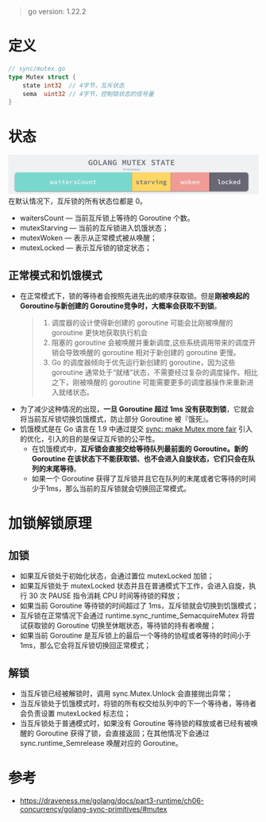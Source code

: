 > go version: 1.22.2
# 定义
```go
// sync/mutex.go
type Mutex struct {
	state int32  // 4字节，互斥状态
	sema  uint32 // 4字节，控制锁状态的信号量
}
```
# 状态
![mutex_state](mutex_state.png)
在默认情况下，互斥锁的所有状态位都是 0。
- waitersCount — 当前互斥锁上等待的 Goroutine 个数。
- mutexStarving — 当前的互斥锁进入饥饿状态；
- mutexWoken — 表示从正常模式被从唤醒；
- mutexLocked — 表示互斥锁的锁定状态；
## 正常模式和饥饿模式
- 在正常模式下，锁的等待者会按照先进先出的顺序获取锁。但是**刚被唤起的Goroutine与新创建的 Goroutine竞争时，大概率会获取不到锁**。
    > 1. 调度器的设计使得新创建的 goroutine 可能会比刚被唤醒的 goroutine 更快地获取执行机会
    > 2. 阻塞的 goroutine 会被唤醒并重新调度,这些系统调用带来的调度开销会导致唤醒的 goroutine 相对于新创建的 goroutine 更慢。
    > 3. Go 的调度器倾向于优先运行新创建的 goroutine，因为这些 goroutine 通常处于“就绪”状态，不需要经过复杂的调度操作。相比之下，刚被唤醒的 goroutine 可能需要更多的调度器操作来重新进入就绪状态。
- 为了减少这种情况的出现，**一旦 Goroutine 超过 1ms 没有获取到锁**，它就会将当前互斥锁切换饥饿模式，防止部分 Goroutine 被『饿死』。
- 饥饿模式是在 Go 语言在 1.9 中通过提交 [sync: make Mutex more fair](https://github.com/golang/go/commit/0556e26273f704db73df9e7c4c3d2e8434dec7be) 引入的优化，引入的目的是保证互斥锁的公平性。
  - 在饥饿模式中，**互斥锁会直接交给等待队列最前面的 Goroutine。新的 Goroutine 在该状态下不能获取锁、也不会进入自旋状态，它们只会在队列的末尾等待**。
  - 如果一个 Goroutine 获得了互斥锁并且它在队列的末尾或者它等待的时间少于1ms，那么当前的互斥锁就会切换回正常模式。

# 加锁解锁原理
## 加锁
- 如果互斥锁处于初始化状态，会通过置位 mutexLocked 加锁；
- 如果互斥锁处于 mutexLocked 状态并且在普通模式下工作，会进入自旋，执行 30 次 PAUSE 指令消耗 CPU 时间等待锁的释放；
- 如果当前 Goroutine 等待锁的时间超过了 1ms，互斥锁就会切换到饥饿模式；
- 互斥锁在正常情况下会通过 runtime.sync_runtime_SemacquireMutex 将尝试获取锁的 Goroutine 切换至休眠状态，等待锁的持有者唤醒；
- 如果当前 Goroutine 是互斥锁上的最后一个等待的协程或者等待的时间小于 1ms，那么它会将互斥锁切换回正常模式；
## 解锁
- 当互斥锁已经被解锁时，调用 sync.Mutex.Unlock 会直接抛出异常；
- 当互斥锁处于饥饿模式时，将锁的所有权交给队列中的下一个等待者，等待者会负责设置 mutexLocked 标志位；
- 当互斥锁处于普通模式时，如果没有 Goroutine 等待锁的释放或者已经有被唤醒的 Goroutine 获得了锁，会直接返回；在其他情况下会通过 sync.runtime_Semrelease 唤醒对应的 Goroutine。

# 参考
- https://draveness.me/golang/docs/part3-runtime/ch06-concurrency/golang-sync-primitives/#mutex